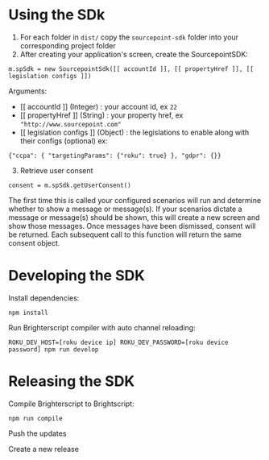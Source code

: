# Using the SDk

1. For each folder in `dist/` copy the `sourcepoint-sdk` folder into your corresponding project folder
2. After creating your application's screen, create the SourcepointSDK:
```
m.spSdk = new SourcepointSdk([[ accountId ]], [[ propertyHref ]], [[ legislation configs ]])
```
Arguments:
- [[ accountId ]] (Integer) : your account id, ex `22`
- [[ propertyHref ]] (String) : your property href, ex `"http://www.sourcepoint.com"`
- [[ legislation configs ]] (Object) : the legislations to enable along with their configs (optional)
ex:
```
{"ccpa": { "targetingParams": {"roku": true} }, "gdpr": {}}
```
3. Retrieve user consent
```
consent = m.spSdk.getUserConsent()
```
The first time this is called your configured scenarios will run and determine whether to show a message or message(s). 
If your scenarios dictate a message or message(s) should be shown, this will create a new screen and show those messages. Once messages have been dismissed, consent will be returned. Each subsequent call to this function will return the same consent object.

# Developing the SDK

Install dependencies:

`npm install`

Run Brighterscript compiler with auto channel reloading:

`ROKU_DEV_HOST=[roku device ip] ROKU_DEV_PASSWORD=[roku device password] npm run develop`

# Releasing the SDK

Compile Brighterscript to Brightscript:

`npm run compile`

Push the updates

Create a new release